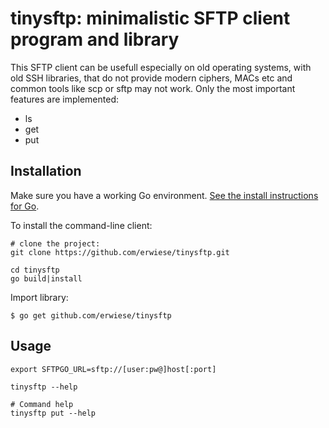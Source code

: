 # tinysftp: minimalistic SFTP client program and library

This SFTP client can be usefull especially on old operating systems, with old SSH libraries, that do not provide modern ciphers, MACs etc and common tools like scp or sftp may not work.
Only the most important features are implemented:
* ls 
* get
* put

## Installation

Make sure you have a working Go environment. [See
the install instructions for Go](http://golang.org/doc/install.html).

To install the command-line client:
```
# clone the project: 
git clone https://github.com/erwiese/tinysftp.git

cd tinysftp
go build|install
```

Import library:
```
$ go get github.com/erwiese/tinysftp
```

## Usage
```
export SFTPGO_URL=sftp://[user:pw@]host[:port]

tinysftp --help

# Command help
tinysftp put --help
```